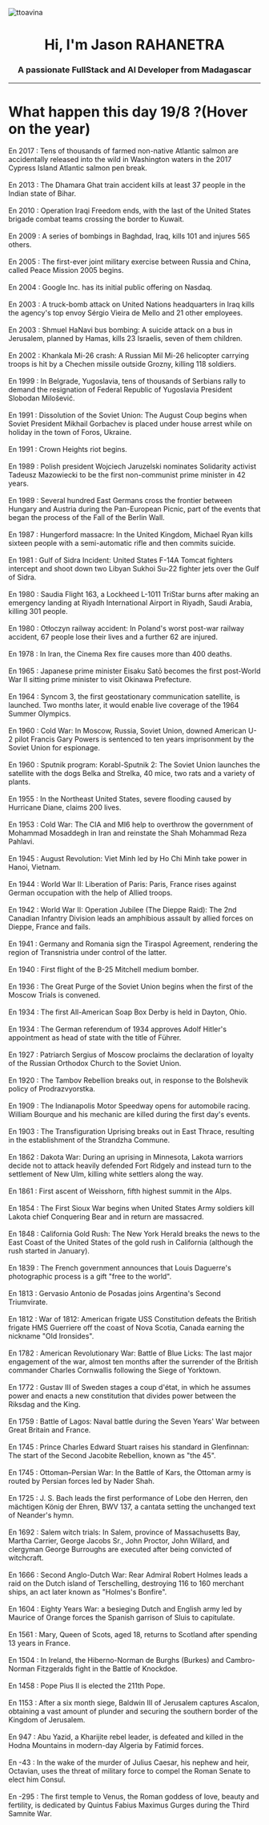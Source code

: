 
<p align="left"> <img src="https://komarev.com/ghpvc/?username=ttoavina&label=Profile%20views&color=0e75b6&style=flat" alt="ttoavina" /> </p>
<h1 align="center">Hi, I'm Jason RAHANETRA</h1>
<h3 align="center">A passionate FullStack and AI Developer from Madagascar</h3>
    
<hr/>
<h1> What happen this day 19/8 ?(Hover on the year)</h1>

En 2017 : Tens of thousands of farmed non-native Atlantic salmon are accidentally released into the wild in Washington waters in the 2017 Cypress Island Atlantic salmon pen break.
<br/><br/>
En 2013 : The Dhamara Ghat train accident kills at least 37 people in the Indian state of Bihar.
<br/><br/>
En 2010 : Operation Iraqi Freedom ends, with the last of the United States brigade combat teams crossing the border to Kuwait.
<br/><br/>
En 2009 : A series of bombings in Baghdad, Iraq, kills 101 and injures 565 others.
<br/><br/>
En 2005 : The first-ever joint military exercise between Russia and China, called Peace Mission 2005 begins.
<br/><br/>
En 2004 : Google Inc. has its initial public offering on Nasdaq.
<br/><br/>
En 2003 : A truck-bomb attack on United Nations headquarters in Iraq kills the agency's top envoy Sérgio Vieira de Mello and 21 other employees.
<br/><br/>
En 2003 : Shmuel HaNavi bus bombing: A suicide attack on a bus in Jerusalem, planned by Hamas, kills 23 Israelis, seven of them children.
<br/><br/>
En 2002 : Khankala Mi-26 crash: A Russian Mil Mi-26 helicopter carrying troops is hit by a Chechen missile outside Grozny, killing 118 soldiers.
<br/><br/>
En 1999 : In Belgrade, Yugoslavia, tens of thousands of Serbians rally to demand the resignation of Federal Republic of Yugoslavia President Slobodan Milošević.
<br/><br/>
En 1991 : Dissolution of the Soviet Union: The August Coup begins when Soviet President Mikhail Gorbachev is placed under house arrest while on holiday in the town of Foros, Ukraine.
<br/><br/>
En 1991 : Crown Heights riot begins.
<br/><br/>
En 1989 : Polish president Wojciech Jaruzelski nominates Solidarity activist Tadeusz Mazowiecki to be the first non-communist prime minister in 42 years.
<br/><br/>
En 1989 : Several hundred East Germans cross the frontier between Hungary and Austria during the Pan-European Picnic, part of the events that began the process of the Fall of the Berlin Wall.
<br/><br/>
En 1987 : Hungerford massacre: In the United Kingdom, Michael Ryan kills sixteen people with a semi-automatic rifle and then commits suicide.
<br/><br/>
En 1981 : Gulf of Sidra Incident: United States F-14A Tomcat fighters intercept and shoot down two Libyan Sukhoi Su-22 fighter jets over the Gulf of Sidra.
<br/><br/>
En 1980 : Saudia Flight 163, a Lockheed L-1011 TriStar burns after making an emergency landing at Riyadh International Airport in Riyadh, Saudi Arabia, killing 301 people.
<br/><br/>
En 1980 : Otłoczyn railway accident: In Poland's worst post-war railway accident, 67 people lose their lives and a further 62 are injured.
<br/><br/>
En 1978 : In Iran, the Cinema Rex fire causes more than 400 deaths.
<br/><br/>
En 1965 : Japanese prime minister Eisaku Satō becomes the first post-World War II sitting prime minister to visit Okinawa Prefecture.
<br/><br/>
En 1964 : Syncom 3, the first geostationary communication satellite, is launched. Two months later, it would enable live coverage of the 1964 Summer Olympics.
<br/><br/>
En 1960 : Cold War: In Moscow, Russia, Soviet Union, downed American U-2 pilot Francis Gary Powers is sentenced to ten years imprisonment by the Soviet Union for espionage.
<br/><br/>
En 1960 : Sputnik program: Korabl-Sputnik 2: The Soviet Union launches the satellite with the dogs Belka and Strelka, 40 mice, two rats and a variety of plants.
<br/><br/>
En 1955 : In the Northeast United States, severe flooding caused by Hurricane Diane, claims 200 lives.
<br/><br/>
En 1953 : Cold War: The CIA and MI6 help to overthrow the government of Mohammad Mosaddegh in Iran and reinstate the Shah Mohammad Reza Pahlavi.
<br/><br/>
En 1945 : August Revolution: Viet Minh led by Ho Chi Minh take power in Hanoi, Vietnam.
<br/><br/>
En 1944 : World War II: Liberation of Paris: Paris, France rises against German occupation with the help of Allied troops.
<br/><br/>
En 1942 : World War II: Operation Jubilee (The Dieppe Raid): The 2nd Canadian Infantry Division leads an amphibious assault by allied forces on Dieppe, France and fails.
<br/><br/>
En 1941 : Germany and Romania sign the Tiraspol Agreement, rendering the region of Transnistria under control of the latter.
<br/><br/>
En 1940 : First flight of the B-25 Mitchell medium bomber.
<br/><br/>
En 1936 : The Great Purge of the Soviet Union begins when the first of the Moscow Trials is convened.
<br/><br/>
En 1934 : The first All-American Soap Box Derby is held in Dayton, Ohio.
<br/><br/>
En 1934 : The German referendum of 1934 approves Adolf Hitler's appointment as head of state with the title of Führer.
<br/><br/>
En 1927 : Patriarch Sergius of Moscow proclaims the declaration of loyalty of the Russian Orthodox Church to the Soviet Union.
<br/><br/>
En 1920 : The Tambov Rebellion breaks out, in response to the Bolshevik policy of Prodrazvyorstka.
<br/><br/>
En 1909 : The Indianapolis Motor Speedway opens for automobile racing. William Bourque and his mechanic are killed during the first day's events.
<br/><br/>
En 1903 : The Transfiguration Uprising breaks out in East Thrace, resulting in the establishment of the Strandzha Commune.
<br/><br/>
En 1862 : Dakota War: During an uprising in Minnesota, Lakota warriors decide not to attack heavily defended Fort Ridgely and instead turn to the settlement of New Ulm, killing white settlers along the way.
<br/><br/>
En 1861 : First ascent of Weisshorn, fifth highest summit in the Alps.
<br/><br/>
En 1854 : The First Sioux War begins when United States Army soldiers kill Lakota chief Conquering Bear and in return are massacred.
<br/><br/>
En 1848 : California Gold Rush: The New York Herald breaks the news to the East Coast of the United States of the gold rush in California (although the rush started in January).
<br/><br/>
En 1839 : The French government announces that Louis Daguerre's photographic process is a gift "free to the world".
<br/><br/>
En 1813 : Gervasio Antonio de Posadas joins Argentina's Second Triumvirate.
<br/><br/>
En 1812 : War of 1812: American frigate USS Constitution defeats the British frigate HMS Guerriere off the coast of Nova Scotia, Canada earning the nickname "Old Ironsides".
<br/><br/>
En 1782 : American Revolutionary War: Battle of Blue Licks: The last major engagement of the war, almost ten months after the surrender of the British commander Charles Cornwallis following the Siege of Yorktown.
<br/><br/>
En 1772 : Gustav III of Sweden stages a coup d'état, in which he assumes power and enacts a new constitution that divides power between the Riksdag and the King.
<br/><br/>
En 1759 : Battle of Lagos: Naval battle during the Seven Years' War between Great Britain and France.
<br/><br/>
En 1745 : Prince Charles Edward Stuart raises his standard in Glenfinnan: The start of the Second Jacobite Rebellion, known as "the 45".
<br/><br/>
En 1745 : Ottoman–Persian War: In the Battle of Kars, the Ottoman army is routed by Persian forces led by Nader Shah.
<br/><br/>
En 1725 : J. S. Bach leads the first performance of Lobe den Herren, den mächtigen König der Ehren, BWV 137, a cantata setting the unchanged text of Neander's hymn.
<br/><br/>
En 1692 : Salem witch trials: In Salem, province of Massachusetts Bay, Martha Carrier, George Jacobs Sr., John Proctor, John Willard, and clergyman George Burroughs are executed after being convicted of witchcraft.
<br/><br/>
En 1666 : Second Anglo-Dutch War: Rear Admiral Robert Holmes leads a raid on the Dutch island of Terschelling, destroying 116 to 160 merchant ships, an act later known as "Holmes's Bonfire".
<br/><br/>
En 1604 : Eighty Years War: a besieging Dutch and English army led by Maurice of Orange forces the Spanish garrison of Sluis to capitulate.
<br/><br/>
En 1561 : Mary, Queen of Scots, aged 18, returns to Scotland after spending 13 years in France.
<br/><br/>
En 1504 : In Ireland, the Hiberno-Norman de Burghs (Burkes) and Cambro-Norman Fitzgeralds fight in the Battle of Knockdoe.
<br/><br/>
En 1458 : Pope Pius II is elected the 211th Pope.
<br/><br/>
En 1153 : After a six month siege, Baldwin III of Jerusalem captures Ascalon, obtaining a vast amount of plunder and securing the southern border of the Kingdom of Jerusalem.
<br/><br/>
En 947 : Abu Yazid, a Kharijite rebel leader, is defeated and killed in the Hodna Mountains in modern-day Algeria by Fatimid forces.
<br/><br/>
En -43 : In the wake of the murder of Julius Caesar, his nephew and heir, Octavian, uses the threat of military force to compel the Roman Senate to elect him Consul.
<br/><br/>
En -295 : The first temple to Venus, the Roman goddess of love, beauty and fertility, is dedicated by Quintus Fabius Maximus Gurges during the Third Samnite War.
<br/><br/>
